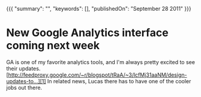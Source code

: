 {{{
    "summary": "",
    "keywords": [],
    "publishedOn": "September 28 2011"
}}}


# New Google Analytics interface coming next week

GA is one of my favorite analytics tools, and I'm always pretty excited to see their updates. [http://feedproxy.google.com/~r/blogspot/tRaA/~3/lcfMj31aaNM/design-updates-to...][1] 
In related news, Lucas there has to have one of the cooler jobs out there.

 [1]: http://feedproxy.google.com/~r/blogspot/tRaA/~3/lcfMj31aaNM/design-updates-to-new-interface-coming.html